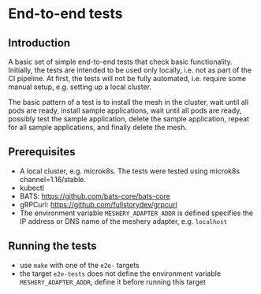 # End-to-end tests

## Introduction

A basic set of simple end-to-end tests that check basic functionality. Initially, the tests are intended to be used 
only locally, i.e. not as part of the CI pipeline. At first, the tests will not be fully automated, i.e. require 
some manual setup, e.g. setting up a local cluster.

The basic pattern of a test is to install the mesh in the cluster, wait until all pods are ready, install sample 
applications, wait until all pods are ready, possibly test the sample application, delete the sample application, 
repeat for all sample applications, and finally delete the mesh.

## Prerequisites

* A local cluster, e.g. microk8s. The tests were tested using microk8s channel=1.16/stable.
* kubectl
* BATS: https://github.com/bats-core/bats-core
* gRPCurl: https://github.com/fullstorydev/grpcurl
* The environment variable `MESHERY_ADAPTER_ADDR` is defined specifies the IP address or DNS name of the meshery adapter, e.g. `localhost`

## Running the tests

* use `make` with one of the `e2e-` targets
* the target `e2e-tests` does not define the environment variable `MESHERY_ADAPTER_ADDR`, define it before running this target 